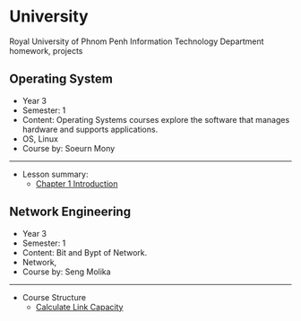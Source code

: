 # University
Royal University of Phnom Penh Information Technology Department homework, projects


## Operating System

- Year 3
- Semester: 1
- Content: Operating Systems courses explore the software that manages hardware and supports applications.
- OS, Linux
- Course by: Soeurn Mony

---
- Lesson summary: 
    - [Chapter 1 Introduction](./Operating%20System/README.md)

## Network Engineering


- Year 3
- Semester: 1
- Content: Bit and Bypt of Network.
- Network,
- Course by: Seng Molika

---

- Course Structure
    - [Calculate Link Capacity]('./Network%20Engineering/Link_Capacity.pdf')

